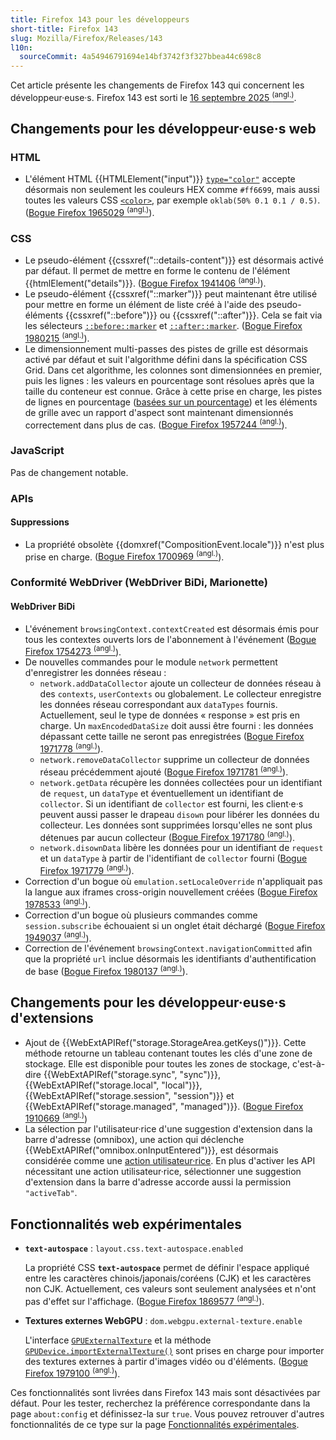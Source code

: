```yaml
---
title: Firefox 143 pour les développeurs
short-title: Firefox 143
slug: Mozilla/Firefox/Releases/143
l10n:
  sourceCommit: 4a54946791694e14bf3742f3f327bbea44c698c8
---
```


Cet article présente les changements de Firefox 143 qui concernent les développeur·euse·s.
Firefox 143 est sorti le [16 septembre 2025 <sup>(angl.)</sup>](https://whattrainisitnow.com/release/?version=143).

## Changements pour les développeur·euse·s web

### HTML

- L'élément HTML {{HTMLElement("input")}} [`type="color"`](/fr/docs/Web/HTML/Reference/Elements/input/color) accepte désormais non seulement les couleurs HEX comme `#ff6699`, mais aussi toutes les valeurs CSS [`<color>`](/fr/docs/Web/CSS/color_value), par exemple `oklab(50% 0.1 0.1 / 0.5)`. ([Bogue Firefox 1965029 <sup>(angl.)</sup>](https://bugzil.la/1965029)).

### CSS

- Le pseudo-élément {{cssxref("::details-content")}} est désormais activé par défaut. Il permet de mettre en forme le contenu de l'élément {{htmlElement("details")}}. ([Bogue Firefox 1941406 <sup>(angl.)</sup>](https://bugzil.la/1941406)).
- Le pseudo-élément {{cssxref("::marker")}} peut maintenant être utilisé pour mettre en forme un élément de liste créé à l'aide des pseudo-éléments {{cssxref("::before")}} ou {{cssxref("::after")}}. Cela se fait via les sélecteurs [`::before::marker`](/fr/docs/Web/CSS/::before#les_pseudo-éléments_imbriqués_beforemarker) et [`::after::marker`](/fr/docs/Web/CSS/::after#les_pseudo-éléments_imbriqués_aftermarker). ([Bogue Firefox 1980215 <sup>(angl.)</sup>](https://bugzil.la/1980215)).
- Le dimensionnement multi-passes des pistes de grille est désormais activé par défaut et suit l'algorithme défini dans la spécification CSS Grid. Dans cet algorithme, les colonnes sont dimensionnées en premier, puis les lignes&nbsp;: les valeurs en pourcentage sont résolues après que la taille du conteneur est connue. Grâce à cette prise en charge, les pistes de lignes en pourcentage ([basées sur un pourcentage](/fr/docs/Web/CSS/grid-template-rows#percentage)) et les éléments de grille avec un rapport d'aspect sont maintenant dimensionnés correctement dans plus de cas. ([Bogue Firefox 1957244 <sup>(angl.)</sup>](https://bugzil.la/1957244)).

### JavaScript

Pas de changement notable.

### APIs

#### Suppressions

- La propriété obsolète {{domxref("CompositionEvent.locale")}} n'est plus prise en charge. ([Bogue Firefox 1700969 <sup>(angl.)</sup>](https://bugzil.la/1700969)).

### Conformité WebDriver (WebDriver BiDi, Marionette)

#### WebDriver BiDi

- L'événement `browsingContext.contextCreated` est désormais émis pour tous les contextes ouverts lors de l'abonnement à l'événement ([Bogue Firefox 1754273 <sup>(angl.)</sup>](https://bugzil.la/1754273)).
- De nouvelles commandes pour le module `network` permettent d'enregistrer les données réseau&nbsp;:
  - `network.addDataCollector` ajoute un collecteur de données réseau à des `contexts`, `userContexts` ou globalement. Le collecteur enregistre les données réseau correspondant aux `dataTypes` fournis. Actuellement, seul le type de données «&nbsp;response&nbsp;» est pris en charge. Un `maxEncodedDataSize` doit aussi être fourni&nbsp;: les données dépassant cette taille ne seront pas enregistrées ([Bogue Firefox 1971778 <sup>(angl.)</sup>](https://bugzil.la/1971778)).
  - `network.removeDataCollector` supprime un collecteur de données réseau précédemment ajouté ([Bogue Firefox 1971781 <sup>(angl.)</sup>](https://bugzil.la/1971781)).
  - `network.getData` récupère les données collectées pour un identifiant de `request`, un `dataType` et éventuellement un identifiant de `collector`. Si un identifiant de `collector` est fourni, les client·e·s peuvent aussi passer le drapeau `disown` pour libérer les données du collecteur. Les données sont supprimées lorsqu'elles ne sont plus détenues par aucun collecteur ([Bogue Firefox 1971780 <sup>(angl.)</sup>](https://bugzil.la/1971780)).
  - `network.disownData` libère les données pour un identifiant de `request` et un `dataType` à partir de l'identifiant de `collector` fourni ([Bogue Firefox 1971779 <sup>(angl.)</sup>](https://bugzil.la/1971779)).
- Correction d'un bogue où `emulation.setLocaleOverride` n'appliquait pas la langue aux iframes cross-origin nouvellement créées ([Bogue Firefox 1978533 <sup>(angl.)</sup>](https://bugzil.la/1978533)).
- Correction d'un bogue où plusieurs commandes comme `session.subscribe` échouaient si un onglet était déchargé ([Bogue Firefox 1949037 <sup>(angl.)</sup>](https://bugzil.la/1949037)).
- Correction de l'événement `browsingContext.navigationCommitted` afin que la propriété `url` inclue désormais les identifiants d'authentification de base ([Bogue Firefox 1980137 <sup>(angl.)</sup>](https://bugzil.la/1980137)).

## Changements pour les développeur·euse·s d'extensions

- Ajout de {{WebExtAPIRef("storage.StorageArea.getKeys()")}}. Cette méthode retourne un tableau contenant toutes les clés d'une zone de stockage. Elle est disponible pour toutes les zones de stockage, c'est-à-dire {{WebExtAPIRef("storage.sync", "sync")}}, {{WebExtAPIRef("storage.local", "local")}}, {{WebExtAPIRef("storage.session", "session")}} et {{WebExtAPIRef("storage.managed", "managed")}}. ([Bogue Firefox 1910669 <sup>(angl.)</sup>](https://bugzil.la/1910669))
- La sélection par l'utilisateur·rice d'une suggestion d'extension dans la barre d'adresse (omnibox), une action qui déclenche {{WebExtAPIRef("omnibox.onInputEntered")}}, est désormais considérée comme une [action utilisateur·rice](/fr/docs/Mozilla/Add-ons/WebExtensions/User_actions). En plus d'activer les API nécessitant une action utilisateur·rice, sélectionner une suggestion d'extension dans la barre d'adresse accorde aussi la permission `"activeTab"`.

## Fonctionnalités web expérimentales

- **`text-autospace`**&nbsp;: `layout.css.text-autospace.enabled`

  La propriété CSS **`text-autospace`** permet de définir l'espace appliqué entre les caractères chinois/japonais/coréens (CJK) et les caractères non CJK. Actuellement, ces valeurs sont seulement analysées et n'ont pas d'effet sur l'affichage. ([Bogue Firefox 1869577 <sup>(angl.)</sup>](https://bugzil.la/1869577)).

- **Textures externes WebGPU**&nbsp;: `dom.webgpu.external-texture.enable`

  L'interface [`GPUExternalTexture`](/fr/docs/Web/API/GPUExternalTexture) et la méthode [`GPUDevice.importExternalTexture()`](/fr/docs/Web/API/GPUDevice/importExternalTexture) sont prises en charge pour importer des textures externes à partir d'images vidéo ou d'éléments. ([Bogue Firefox 1979100 <sup>(angl.)</sup>](https://bugzil.la/1979100)).

Ces fonctionnalités sont livrées dans Firefox 143 mais sont désactivées par défaut.
Pour les tester, recherchez la préférence correspondante dans la page `about:config` et définissez-la sur `true`.
Vous pouvez retrouver d'autres fonctionnalités de ce type sur la page [Fonctionnalités expérimentales](/fr/docs/Mozilla/Firefox/Experimental_features).
